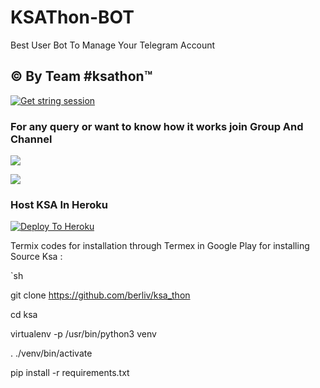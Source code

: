 # KSAThon-BOT

<p align="center">



Best User Bot To Manage Your Telegram Account 
## © By Team #ksathon™
[![Get string session](https://repl.it/badge/github/sandy1709/sandeep1709)](https://generatestringsession.sandeep1709.repl.run/)
### For any query or want to know how it works join Group And Channel 

<a href="https://t.me/ksathon"><img src="https://img.shields.io/badge/Join-Telegram%20Channel-red.svg?logo=Telegram"></a>

<a href="https://t.me/sol4o"><img src="https://img.shields.io/badge/Join-Telegram%20Group-blue.svg?logo=telegram"></a>



### Host KSA In Heroku

 

[![Deploy To Heroku](https://www.herokucdn.com/deploy/button.svg)](https://heroku.com/deploy?template=https://github.com/6z3/ksa_thon )

Termix codes for installation through Termex in Google Play for installing Source Ksa  :

`sh

git clone https://github.com/berliv/ksa_thon

cd ksa

virtualenv -p /usr/bin/python3 venv

. ./venv/bin/activate

pip install -r requirements.txt
